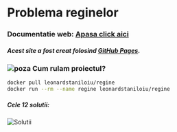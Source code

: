 # Problema reginelor



### Documentatie web: [Apasa click aici](leonardstaniloiu.github.io)
##### Acest site a fost creat folosind [GitHub Pages](https://pages.github.com/).




### ![poza](https://www.simpleimageresizer.com/_uploads/photos/b013fbce/images-removebg-preview_1_2_30x30.png) Cum rulam proiectul?
 ```bash
docker pull leonardstaniloiu/regine
docker run --rm --name regine leonardstaniloiu/regine
```


##### Cele 12 solutii:

![Solutii](https://user-images.githubusercontent.com/24358394/40299747-ef2f154a-5cef-11e8-8797-e885ee97f966.png)

